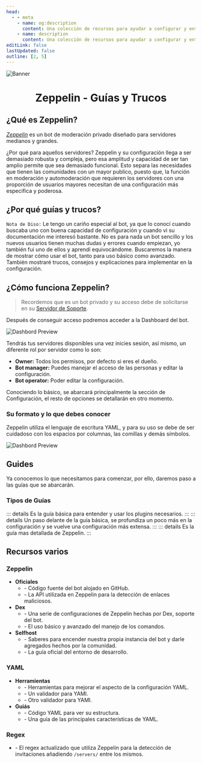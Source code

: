 ```yaml
---
head:
  - - meta
    - name: og:description
      content: Una colección de recursos para ayudar a configurar y entender mejor Zeppelin
    - name: description
      content: Una colección de recursos para ayudar a configurar y entender mejor Zeppelin
editLink: false
lastUpdated: false
outline: [2, 5]
---
```

![Banner](/assets/ZepTricks.png)

<div align=center>
<h1>Zeppelin - Guías y Trucos</h1>
</div>

## ¿Qué es Zeppelin?
*[Zeppelin](https://zeppelin.gg/)* es un bot de moderación privado diseñado para servidores medianos y grandes.

¿Por qué para aquellos servidores? Zeppelin y su configuración llega a ser demasiado robusta y compleja, pero esa amplitud y capacidad de ser tan amplio permite que sea demasiado funcional.
Esto separa las necesidades que tienen las comunidades con un mayor publico, puesto que, la función en moderación y automoderación que requieren los servidores con una proporción de usuarios mayores necesitan de una configuración más especifica y poderosa.

## ¿Por qué guías y trucos?
`Nota de Diso:` Le tengo un cariño especial al bot, ya que lo conocí cuando buscaba uno con buena capacidad de configuración y cuando vi su documentación me interesó bastante. No es para nada un bot sencillo y los nuevos usuarios tienen muchas dudas y errores cuando empiezan, yo también fui uno de ellos y aprendí equivocándome. Buscaremos la manera de mostrar cómo usar el bot, tanto para uso básico como avanzado. También mostraré trucos, consejos y explicaciones para implementar en la configuración.


## ¿Cómo funciona Zeppelin?
> Recordemos que es un bot privado y su acceso debe de solicitarse en su [Servidor de Soporte](https://discord.com/invite/w8njuNu "Zeppelin Discord Server").

Después de conseguir acceso podremos acceder a la Dashboard del bot.

![Dashbord Preview](/assets/DashboardPreview.png)

Tendrás tus servidores disponibles una vez inicies sesión, así mismo, un diferente rol por servidor como lo son:
+ **Owner:** Todos los permisos, por defecto si eres el dueño.
+ **Bot manager:** Puedes manejar el acceso de las personas y editar la configuración.
+ **Bot operator:** Poder editar la configuración.

Conociendo lo básico, se abarcará principalmente la sección de Configuración, el resto de opciones se detallarán en otro momento.

### Su formato y lo que debes conocer
Zeppelin utiliza el lenguaje de escritura YAML, y para su uso se debe de ser cuidadoso con los espacios por columnas, las comillas y demás símbolos.

![Dashbord Preview](/assets/DashboardPreview2.png)

## Guides
Ya conocemos lo que necesitamos para comenzar, por ello, daremos paso a las guías que se abarcarán.

### Tipos de Guías

::: details <Badge type="tip" text="Guía Básica" />
Es la guía básica para entender y usar los plugins necesarios.
:::
::: details <Badge type="warning" text="Guía Media" />
Un paso delante de la guía básica, se profundiza un poco más en la configuración y se vuelve una configuración más extensa.
:::
::: details <Badge type="danger" text="Guía Avanzada" />
Es la guía mas detallada de Zeppelin.
:::

## Recursos varios

### Zeppelin
- **Oficiales**
    - [<Badge type="tip" text="Código Fuente" />](https://github.com/ZeppelinBot/Zeppelin/) - Código fuente del bot alojado en GitHub.
    - [<Badge type="tip" text="Phisherman" />](https://phisherman.gg/) - La API utilizada en Zeppelin para la detección de enlaces maliciosos.
- **Dex**
    - [<Badge type="tip" text="Zep by Dex" />](https://github.com/shoaibsajid1/Zeppelin#zep-by-dex) - Una serie de configuraciones de Zeppelin hechas por Dex, soporte del bot.
    - [<Badge type="tip" text="Zeppelin Handbook" />](https://docs.google.com/presentation/d/e/2PACX-1vQTFZW4NiJicngfAv36tLlWG5XjktVyZhljekOkzUyzsktwcNCH_Zm82Dm3r1c7S7vKOArJ6XIO5azC/pub?start=true#slide=id.gc6f9e470d_0_0) - El uso básico y avanzado del manejo de los comandos.
- **Selfhost**
    - [<Badge type="tip" text="Selfhost Unnoficial Docs" />](https://selfhosting-docs.pages.dev/) - Saberes para encender nuestra propia instancia del bot y darle agregados hechos por la comunidad.
    - [<Badge type="tip" text="Zeppelin Development" />](https://github.com/ZeppelinBot/Zeppelin/blob/master/DEVELOPMENT.md) - La guía oficial del entorno de desarrollo.

### YAML
- **Herramientas**
    - [<Badge type="danger" text="YAML Online Tools" />](https://onlineyamltools.com/) - Herramientas para mejorar el aspecto de la configuración YAML.
    - [<Badge type="danger" text="YAML Validator" />](https://www.yamllint.com/) - Un validador para YAMl.
    - [<Badge type="danger" text="JSON | YAML Validator" />](https://jsonformatter.org/yaml-validator) - Otro validador para YAMl.
- **Guiás**
    - [<Badge type="danger" text="LearnXinYMinutes | YAML" />](https://learnxinyminutes.com/docs/yaml/) - Código YAML para ver su estructura.
    - [<Badge type="danger" text="Learn YAML" />](https://www.tutorialspoint.com/yaml/index.htm) - Una guía de las principales características de YAML.

### Regex
- [<Badge type="info" text="Invites" />](https://regex101.com/r/PqFR1G/1) - El regex actualizado que utiliza Zeppelin para la detección de invitaciones añadiendo `/servers/` entre los mismos.
